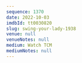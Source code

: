 ```yaml
---
sequence: 1370
date: 2022-10-03
imdbId: tt0030820
slug: swing-your-lady-1938
venue: null
venueNotes: null
medium: Watch TCM
mediumNotes: null
---
```

